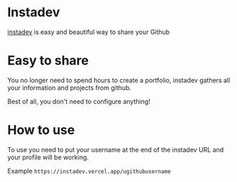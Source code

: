 # Instadev

[instadev](https://instadev.vercel.app/) is easy and beautiful way to share your Github

# Easy to share
You no longer need to spend hours to create a portfolio, instadev gathers all your information and projects from github.

Best of all, you don't need to configure anything!

# How to use

To use you need to put your username at the end of the instadev URL and your profile will be working.

Example
``
https://instadev.vercel.app/ugithubusername
``



